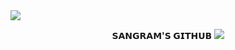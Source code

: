 
<img src="https://user-images.githubusercontent.com/73097560/115834477-dbab4500-a447-11eb-908a-139a6edaec5c.gif">

<p align="center">
<b> 𝗦𝗔𝗡𝗚𝗥𝗔𝗠'𝗦 𝗚𝗜𝗧𝗛𝗨𝗕 </b>
<img src="https://user-images.githubusercontent.com/73097560/115834477-dbab4500-a447-11eb-908a-139a6edaec5c.gif">
